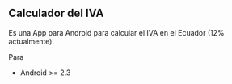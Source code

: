 ## Calculador del IVA

Es una App para Android para calcular el IVA en el Ecuador (12% actualmente).

Para

* Android >= 2.3
